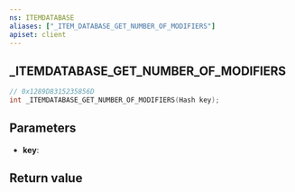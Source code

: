 ```yaml
---
ns: ITEMDATABASE
aliases: ["_ITEM_DATABASE_GET_NUMBER_OF_MODIFIERS"]
apiset: client
---
```

## _ITEMDATABASE_GET_NUMBER_OF_MODIFIERS

```c
// 0x1289D8315235856D
int _ITEMDATABASE_GET_NUMBER_OF_MODIFIERS(Hash key);
```


## Parameters
* **key**:

## Return value

